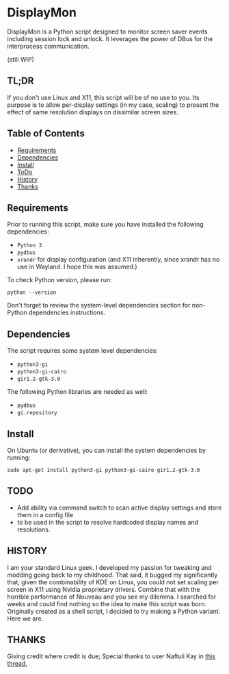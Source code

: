 # DisplayMon

DisplayMon is a Python script designed to monitor screen saver events including session lock and unlock.
It leverages the power of DBus for the interprocess communication.

(still WIP)
## TL;DR
If you don't use Linux and X11, this script will be of no use to you.  Its purpose is to allow per-display settings
(in my case, scaling) to present the effect of same resolution displays on dissimilar screen sizes.
## Table of Contents

- [Requirements](#requirements)
- [Dependencies](#dependencies)
- [Install](#install)
- [ToDo](#todo)
- [History](#history)
- [Thanks](#thanks)

## Requirements

Prior to running this script, make sure you have installed the following dependencies:

- `Python 3`
- `pydbus`
- `xrandr` for display configuration (and X11 inherently, since xrandr has no use in Wayland.  I hope this was assumed.)

To check Python version, please run:

```shell
python --version
```
Don't forget to review the system-level dependencies section for non-Python dependencies instructions.

## Dependencies

The script requires some system level dependencies:

- `python3-gi`
- `python3-gi-cairo`
- `gir1.2-gtk-3.0`

The following Python libraries are needed as well:

- `pydbus`
- `gi.repository`

## Install

On Ubuntu (or derivative), you can install the system dependencies by running:

```shell
sudo apt-get install python3-gi python3-gi-cairo gir1.2-gtk-3.0
```
## TODO

- Add ability via command switch to scan active display settings and store them in a config file
- to be used in the script to resolve hardcoded display names and resolutions.

## HISTORY

I am your standard Linux geek.  I developed my passion for tweaking and modding going back to my childhood.
That said, it bugged my significantly that, given the combinability of KDE on Linux, you could not set scaling
per screen in X11 using Nvidia proprietary drivers.  Combine that with the horrible performance of Nouveau and you
see my dilemma.  I searched for weeks and could find nothing so the idea to make this script was born.  Originally
created as a shell script, I decided to try making a Python variant.  Here we are.

## THANKS
Giving credit where credit is due; Special thanks to user Naftuli Kay in
[this thread.](https://askubuntu.com/questions/631997/subscribe-for-dbus-event-of-screen-power-off)